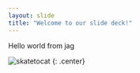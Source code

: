 ```yaml
---
layout: slide
title: "Welcome to our slide deck!"
---
```


Hello world from jag

![skatetocat](https://octodex.github.com/images/skatetocat.png)
{: .center}
